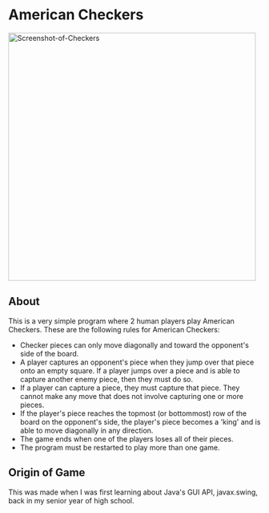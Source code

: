 # American Checkers

<img width="494" alt="Screenshot-of-Checkers" src="https://user-images.githubusercontent.com/128189530/226140580-273df43b-6cb5-4a00-80d6-7c05c5ee0798.png">

## About
This is a very simple program where 2 human players play American Checkers.
These are the following rules for American Checkers:
* Checker pieces can only move diagonally and toward the opponent's side of the board.
* A player captures an opponent's piece when they jump over that piece onto an empty square. If a player jumps over a piece and is able to capture another enemy piece, then they must do so.
* If a player can capture a piece, they must capture that piece. They cannot make any move that does not involve capturing one or more pieces.
* If the player's piece reaches the topmost (or bottommost) row of the board on the opponent's side, the player's piece becomes a 'king' and is able to move diagonally in any direction.
* The game ends when one of the players loses all of their pieces.
* The program must be restarted to play more than one game.

## Origin of Game
This was made when I was first learning about Java's GUI API, javax.swing, 
back in my senior year of high school.
